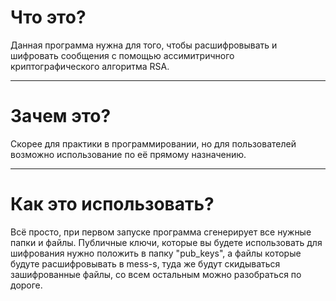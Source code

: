 # Что это?
Данная программа нужна для того, чтобы расшифровывать и шифровать сообщения с помощью ассимитричного криптографического алгоритма RSA.
____
# Зачем это?
Скорее для практики в программировании, но для пользователей возможно использование по её прямому назначению.
____
# Как это использовать?
Всё просто, при первом запуске программа сгенерирует все нужные папки и файлы.
Публичные ключи, которые вы будете использовать для шифрования нужно положить в папку "pub_keys", а файлы которые будуте расшифровывать в mess-s, туда же будут скидываться зашифрованные файлы, со всем остальным можно разобраться по дороге.
